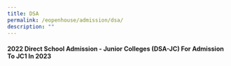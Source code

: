 ```yaml
---
title: DSA
permalink: /eopenhouse/admission/dsa/
description: ""
---
```

#### **2022 Direct School Admission - Junior Colleges (DSA-JC) For Admission To JC1 In 2023**


